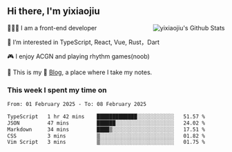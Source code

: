 ## Hi there, I'm yixiaojiu

<img align="right" src="https://bad-apple-github-readme.vercel.app/api?show_icons=true&hide_title=true&hide_rank=true&count_private=true&show_bg=1&username=yixiaojiu" alt="yixiaojiu's Github Stats"/>

🧑🏻‍💻 I am a front-end developer

👀 I’m interested in TypeScript, React, Vue, Rust，Dart

🎮 I enjoy ACGN and playing rhythm games(noob)

🌱 This is my 📝 [Blog](https://note.yixiaojiu.top), a place where I take my notes.

### This week I spent my time on

<!--START_SECTION:waka-->

```txt
From: 01 February 2025 - To: 08 February 2025

TypeScript   1 hr 42 mins    █████████████░░░░░░░░░░░░   51.57 %
JSON         47 mins         ██████░░░░░░░░░░░░░░░░░░░   24.02 %
Markdown     34 mins         ████▒░░░░░░░░░░░░░░░░░░░░   17.51 %
CSS          3 mins          ▒░░░░░░░░░░░░░░░░░░░░░░░░   01.82 %
Vim Script   3 mins          ▒░░░░░░░░░░░░░░░░░░░░░░░░   01.75 %
```

<!--END_SECTION:waka-->
